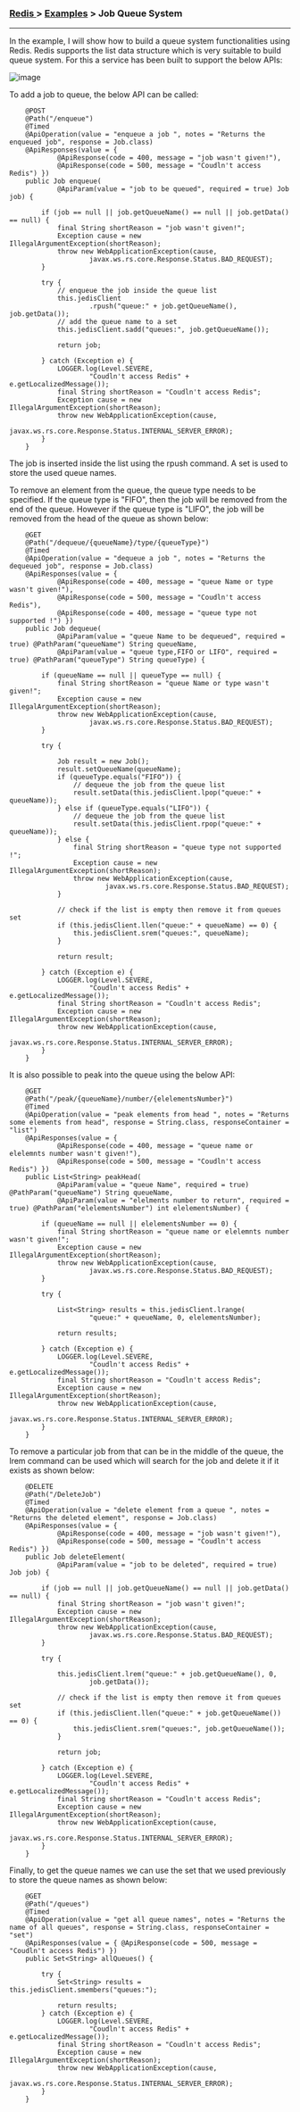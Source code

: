 

### [Redis ](../Redis.md) > [Examples](Examples.md) > Job Queue System
___

In the example, I will show how to build a queue system functionalities using Redis. Redis supports the list data structure which is very suitable to build queue system. For this a service has been built to support the below APIs:


![image](https://s3.amazonaws.com/b2cbucket/queues.png)


To add a job to queue, the below API can be called:

````
    @POST
	@Path("/enqueue")
	@Timed
	@ApiOperation(value = "enqueue a job ", notes = "Returns the enqueued job", response = Job.class)
	@ApiResponses(value = {
			@ApiResponse(code = 400, message = "job wasn't given!"),
			@ApiResponse(code = 500, message = "Coudln't access Redis") })
	public Job enqueue(
			@ApiParam(value = "job to be queued", required = true) Job job) {

		if (job == null || job.getQueueName() == null || job.getData() == null) {
			final String shortReason = "job wasn't given!";
			Exception cause = new IllegalArgumentException(shortReason);
			throw new WebApplicationException(cause,
					javax.ws.rs.core.Response.Status.BAD_REQUEST);
		}

		try {
			// enqueue the job inside the queue list
			this.jedisClient
					.rpush("queue:" + job.getQueueName(), job.getData());
			// add the queue name to a set
			this.jedisClient.sadd("queues:", job.getQueueName());

			return job;

		} catch (Exception e) {
			LOGGER.log(Level.SEVERE,
					"Coudln't access Redis" + e.getLocalizedMessage());
			final String shortReason = "Coudln't access Redis";
			Exception cause = new IllegalArgumentException(shortReason);
			throw new WebApplicationException(cause,
					javax.ws.rs.core.Response.Status.INTERNAL_SERVER_ERROR);
		}
	}
````

The job is inserted inside the list using the rpush command. A set is used to store the used queue names.


To remove an element from the queue, the queue type needs to be specified. If the queue type is "FIFO", then the job will be removed from the end of the queue. However if the queue type is "LIFO", the job will be removed from the head of the queue as shown below:

````
    @GET
	@Path("/dequeue/{queueName}/type/{queueType}")
	@Timed
	@ApiOperation(value = "dequeue a job ", notes = "Returns the dequeued job", response = Job.class)
	@ApiResponses(value = {
			@ApiResponse(code = 400, message = "queue Name or type wasn't given!"),
			@ApiResponse(code = 500, message = "Coudln't access Redis"),
			@ApiResponse(code = 400, message = "queue type not supported !") })
	public Job dequeue(
			@ApiParam(value = "queue Name to be dequeued", required = true) @PathParam("queueName") String queueName,
			@ApiParam(value = "queue type,FIFO or LIFO", required = true) @PathParam("queueType") String queueType) {

		if (queueName == null || queueType == null) {
			final String shortReason = "queue Name or type wasn't given!";
			Exception cause = new IllegalArgumentException(shortReason);
			throw new WebApplicationException(cause,
					javax.ws.rs.core.Response.Status.BAD_REQUEST);
		}

		try {

			Job result = new Job();
			result.setQueueName(queueName);
			if (queueType.equals("FIFO")) {
				// dequeue the job from the queue list
				result.setData(this.jedisClient.lpop("queue:" + queueName));
			} else if (queueType.equals("LIFO")) {
				// dequeue the job from the queue list
				result.setData(this.jedisClient.rpop("queue:" + queueName));
			} else {
				final String shortReason = "queue type not supported !";
				Exception cause = new IllegalArgumentException(shortReason);
				throw new WebApplicationException(cause,
						javax.ws.rs.core.Response.Status.BAD_REQUEST);
			}

			// check if the list is empty then remove it from queues set
			if (this.jedisClient.llen("queue:" + queueName) == 0) {
				this.jedisClient.srem("queues:", queueName);
			}

			return result;

		} catch (Exception e) {
			LOGGER.log(Level.SEVERE,
					"Coudln't access Redis" + e.getLocalizedMessage());
			final String shortReason = "Coudln't access Redis";
			Exception cause = new IllegalArgumentException(shortReason);
			throw new WebApplicationException(cause,
					javax.ws.rs.core.Response.Status.INTERNAL_SERVER_ERROR);
		}
	}
````


It is also possible to peak into the queue using the below API:


````
    @GET
	@Path("/peak/{queueName}/number/{elelementsNumber}")
	@Timed
	@ApiOperation(value = "peak elements from head ", notes = "Returns some elements from head", response = String.class, responseContainer = "list")
	@ApiResponses(value = {
			@ApiResponse(code = 400, message = "queue name or elelemnts number wasn't given!"),
			@ApiResponse(code = 500, message = "Coudln't access Redis") })
	public List<String> peakHead(
			@ApiParam(value = "queue Name", required = true) @PathParam("queueName") String queueName,
			@ApiParam(value = "elelments number to return", required = true) @PathParam("elelementsNumber") int elelementsNumber) {

		if (queueName == null || elelementsNumber == 0) {
			final String shortReason = "queue name or elelemnts number wasn't given!";
			Exception cause = new IllegalArgumentException(shortReason);
			throw new WebApplicationException(cause,
					javax.ws.rs.core.Response.Status.BAD_REQUEST);
		}

		try {

			List<String> results = this.jedisClient.lrange(
					"queue:" + queueName, 0, elelementsNumber);

			return results;

		} catch (Exception e) {
			LOGGER.log(Level.SEVERE,
					"Coudln't access Redis" + e.getLocalizedMessage());
			final String shortReason = "Coudln't access Redis";
			Exception cause = new IllegalArgumentException(shortReason);
			throw new WebApplicationException(cause,
					javax.ws.rs.core.Response.Status.INTERNAL_SERVER_ERROR);
		}
	}
````


To remove a particular job from that can be in the middle of the queue, the lrem command can be used which will search for the job and delete it if it exists as shown below:

````
    @DELETE
	@Path("/DeleteJob")
	@Timed
	@ApiOperation(value = "delete element from a queue ", notes = "Returns the deleted element", response = Job.class)
	@ApiResponses(value = {
			@ApiResponse(code = 400, message = "job wasn't given!"),
			@ApiResponse(code = 500, message = "Coudln't access Redis") })
	public Job deleteElement(
			@ApiParam(value = "job to be deleted", required = true) Job job) {

		if (job == null || job.getQueueName() == null || job.getData() == null) {
			final String shortReason = "job wasn't given!";
			Exception cause = new IllegalArgumentException(shortReason);
			throw new WebApplicationException(cause,
					javax.ws.rs.core.Response.Status.BAD_REQUEST);
		}

		try {

			this.jedisClient.lrem("queue:" + job.getQueueName(), 0,
					job.getData());

			// check if the list is empty then remove it from queues set
			if (this.jedisClient.llen("queue:" + job.getQueueName()) == 0) {
				this.jedisClient.srem("queues:", job.getQueueName());
			}

			return job;

		} catch (Exception e) {
			LOGGER.log(Level.SEVERE,
					"Coudln't access Redis" + e.getLocalizedMessage());
			final String shortReason = "Coudln't access Redis";
			Exception cause = new IllegalArgumentException(shortReason);
			throw new WebApplicationException(cause,
					javax.ws.rs.core.Response.Status.INTERNAL_SERVER_ERROR);
		}
	}
````

Finally, to get the queue names we can use the set that we used previously to store the queue names as shown below:

````
    @GET
	@Path("/queues")
	@Timed
	@ApiOperation(value = "get all queue names", notes = "Returns the name of all queues", response = String.class, responseContainer = "set")
	@ApiResponses(value = { @ApiResponse(code = 500, message = "Coudln't access Redis") })
	public Set<String> allQueues() {

		try {
			Set<String> results = this.jedisClient.smembers("queues:");

			return results;
		} catch (Exception e) {
			LOGGER.log(Level.SEVERE,
					"Coudln't access Redis" + e.getLocalizedMessage());
			final String shortReason = "Coudln't access Redis";
			Exception cause = new IllegalArgumentException(shortReason);
			throw new WebApplicationException(cause,
					javax.ws.rs.core.Response.Status.INTERNAL_SERVER_ERROR);
		}
	}	
````